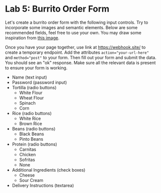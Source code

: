 

# Lab 5: Burrito Order Form


Let's create a burrito order form with the following input controls. Try to incorporate some images and semantic elements. Below are some recommended fields, feel free to use your own. You may draw some inspiration from [this image](burrito-order-form.png). 

Once you have your page together, use link at https://webhook.site/ to create a temporary endpoint. Add the attributes `action="your-url-here"` and `method="post"` to your form. Then fill out your form and submit the data. You should see an "ok" response. Make sure all the relevant data is present to ensure your form is working.

- Name (text input)
- Password (password input)
- Tortilla (radio buttons)
  - White Flour
  - Wheat Flour
  - Spinach
  - Corn
- Rice (radio buttons)
  - White Rice
  - Brown Rice
- Beans (radio buttons)
  - Black Beans
  - Pinto Beans
- Protein (radio buttons)
  - Carnitas
  - Chicken
  - Sofritas
  - None
- Additional Ingredients (check boxes)
  - Cheese
  - Sour Cream
- Delivery Instructions (textarea)

